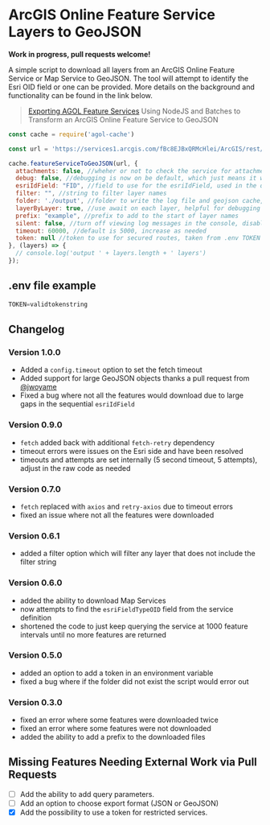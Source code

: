 # ArcGIS Online Feature Service Layers to GeoJSON

**Work in progress, pull requests welcome!**

A simple script to download all layers from an ArcGIS Online Feature Service or Map Service to GeoJSON. The tool will attempt to identify the Esri OID field or one can be provided. More details on the background and functionality can be found in the link below.

> [Exporting AGOL Feature Services](https://www.getbounds.com/blog/exporting-agol-feature-services/)
Using NodeJS and Batches to Transform an ArcGIS Online Feature Service to GeoJSON

```JavaScript
const cache = require('agol-cache')

const url = 'https://services1.arcgis.com/fBc8EJBxQRMcHlei/ArcGIS/rest/services/NTF_Members_and_NR_Listings/FeatureServer/'

cache.featureServiceToGeoJSON(url, { 
  attachments: false, //wheher or not to check the service for attachments
  debug: false, //debugging is now on be default, which just means it writes to a log file, and the console if silent is set to false 
  esriIdField: "FID", //field to use for the esriIdField, used in the query parameters
  filter: "", //string to filter layer names
  folder: './output', //folder to write the log file and geojson cache, relative to working directory or absolute path
  layerByLayer: true, //use await on each layer, helpful for debugging
  prefix: "example", //prefix to add to the start of layer names
  silent: false, //turn off viewing log messages in the console, disabled if debug is set to false, however spinner is always on
  timeout: 60000, //default is 5000, increase as needed
  token: null //token to use for secured routes, taken from .env TOKEN variable
}, (layers) => {
  // console.log('output ' + layers.length + ' layers')
});
```
## .env file example

```JavaScript
TOKEN=validtokenstring
```

## Changelog

### Version 1.0.0
 - Added a `config.timeout` option to set the fetch timeout
 - Added support for large GeoJSON objects thanks a pull request from [@jwoyame](https://github.com/jwoyame)
 - Fixed a bug where not all the features would download due to large gaps in the sequential `esriIdField`

### Version 0.9.0
 - `fetch` added back with additional `fetch-retry` dependency
 - timeout errors were issues on the Esri side and have been resolved
 - timeouts and attempts are set internally (5 second timeout, 5 attempts), adjust in the raw code as needed

### Version 0.7.0
 - `fetch` replaced with `axios` and `retry-axios` due to timeout errors
 - fixed an issue where not all the features were downloaded

### Version 0.6.1
 - added a filter option which will filter any layer that does not include the filter string

### Version 0.6.0
 - added the ability to download Map Services
 - now attempts to find the ``esriFieldTypeOID`` field from the service definition
 - shortened the code to just keep querying the service at 1000 feature intervals until no more features are returned

### Version 0.5.0 
 - added an option to add a token in an environment variable
 - fixed a bug where if the folder did not exist the script would error out

### Version 0.3.0
 - fixed an error where some features were downloaded twice
 - fixed an error where some features were not downloaded
 - added the ability to add a prefix to the downloaded files

## Missing Features Needing External Work via Pull Requests

- [ ] Add the ability to add query parameters.
- [ ] Add an option to choose export format (JSON or GeoJSON)
- [x] Add the possibility to use a token for restricted services.